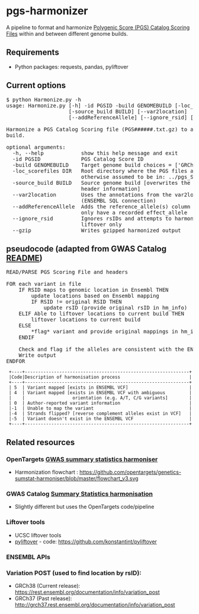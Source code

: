 # pgs-harmonizer
A pipeline to format and harmonize [Polygenic Score (PGS) Catalog Scoring Files](http://www.pgscatalog.org/downloads/#dl_ftp) 
within and between different genome builds. 


## Requirements
- Python packages: requests, pandas, pyliftover

## Current options
<pre>$ python Harmonize.py -h
usage: Harmonize.py [-h] -id PGSID -build GENOMEBUILD [-loc_scorefiles DIR]
                    [-source_build BUILD] [--var2location]
                    [--addReferenceAllele] [--ignore_rsid] [--gzip]

Harmonize a PGS Catalog Scoring file (PGS######.txt.gz) to a specific genome
build.

optional arguments:
  -h, --help            show this help message and exit
  -id PGSID             PGS Catalog Score ID
  -build GENOMEBUILD    Target genome build choices = ['GRCh37', GRCh38']
  -loc_scorefiles DIR   Root directory where the PGS files are located,
                        otherwise assumed to be in: ../pgs_ScoringFiles/
  -source_build BUILD   Source genome build [overwrites the scoring file
                        header information]
  --var2location        Uses the annotations from the var2location.pl script
                        (ENSEMBL SQL connection)
  --addReferenceAllele  Adds the reference_allele(s) column for rsIDs that
                        only have a recorded effect_allele
  --ignore_rsid         Ignores rsIDs and attempts to harmonize variants by
                        liftover only
  --gzip                Writes gzipped harmonized output</pre>

## pseudocode (adapted from GWAS Catalog [README](https://github.com/EBISPOT/sum-stats-formatter/blob/master/harmonisation/README.md))
<pre>READ/PARSE PGS Scoring File and headers

FOR each variant in file
    IF RSID maps to genomic location in Ensembl THEN
        update locations based on Ensembl mapping
        IF RSID != original RSID THEN
            update rsID (provide original rsID in hm_info)
    ELIF Able to liftover locations to current build THEN
        liftover locations to current build
    ELSE
        *flag* variant and provide original mappings in hm_info column as dictionary
    ENDIF
    
    Check and flag if the alleles are consistent with the ENSEMBL VCF
    Write output
ENDFOR
</pre>

     +----+--------------------------------------------------------------+
     |Code|Description of harmonisation process                          |
     +----+--------------------------------------------------------------+
     | 5  | Variant mapped [exists in ENSEMBL VCF]                       |
     | 4  | Variant mapped [exists in ENSEMBL VCF with ambiguous         |
     |    |                  orientation (e.g. A/T, C/G variants]        |
     | 0  | Author-reported variant information                          |
     |-1  | Unable to map the variant                                    |
     |-4  | Strands flipped? [reverse complement alleles exist in VCF]   |
     |-5  | Variant doesn't exist in the ENSEMBL VCF                     |
     +----+--------------------------------------------------------------+

## Related resources
### OpenTargets [GWAS summary statistics harmoniser](https://github.com/opentargets/genetics-sumstat-harmoniser)
- Harmonization flowchart : https://github.com/opentargets/genetics-sumstat-harmoniser/blob/master/flowchart_v3.svg
### GWAS Catalog [Summary Statistics harmonisation](https://github.com/EBISPOT/gwas-sumstats-harmoniser)
- Slightly different but uses the OpenTargets code/pipeline
### Liftover tools
- UCSC liftover tools 
- [pyliftover](https://pypi.org/project/pyliftover/) - code: https://github.com/konstantint/pyliftover

### ENSEMBL APIs
### Variation POST (used to find location by rsID):
- GRCh38 (Current release): https://rest.ensembl.org/documentation/info/variation_post
- GRCh37 (Past release): http://grch37.rest.ensembl.org/documentation/info/variation_post